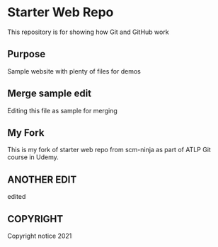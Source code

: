 # Starter Web Repo

This repository is for showing how Git and GitHub work

## Purpose

Sample website with plenty of files for demos

## Merge sample edit

Editing this file as sample for merging

## My Fork

This is my fork of starter web repo from scm-ninja as part of ATLP Git course in Udemy.

## ANOTHER EDIT

edited

## COPYRIGHT

Copyright notice 2021